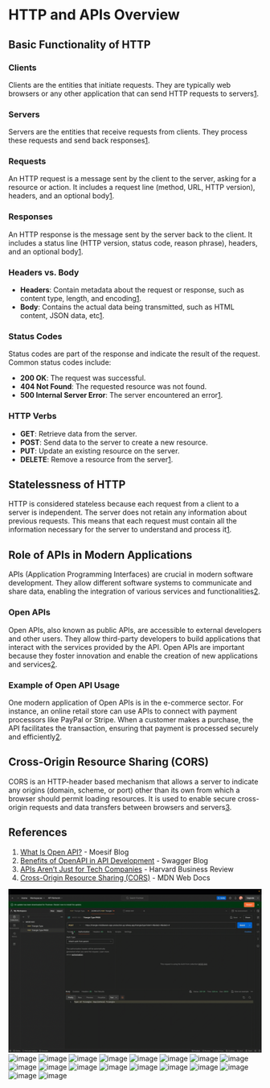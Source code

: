 # HTTP and APIs Overview

## Basic Functionality of HTTP

### Clients

Clients are the entities that initiate requests. They are typically web browsers or any other application that can send HTTP requests to servers[1](https://www.moesif.com/blog/technical/api-development/What-Is-Open-API/).

### Servers

Servers are the entities that receive requests from clients. They process these requests and send back responses[1](https://www.moesif.com/blog/technical/api-development/What-Is-Open-API/).

### Requests

An HTTP request is a message sent by the client to the server, asking for a resource or action. It includes a request line (method, URL, HTTP version), headers, and an optional body[1](https://www.moesif.com/blog/technical/api-development/What-Is-Open-API/).

### Responses

An HTTP response is the message sent by the server back to the client. It includes a status line (HTTP version, status code, reason phrase), headers, and an optional body[1](https://www.moesif.com/blog/technical/api-development/What-Is-Open-API/).

### Headers vs. Body

- **Headers**: Contain metadata about the request or response, such as content type, length, and encoding[1](https://www.moesif.com/blog/technical/api-development/What-Is-Open-API/).
- **Body**: Contains the actual data being transmitted, such as HTML content, JSON data, etc[1](https://www.moesif.com/blog/technical/api-development/What-Is-Open-API/).

### Status Codes

Status codes are part of the response and indicate the result of the request. Common status codes include:

- **200 OK**: The request was successful.
- **404 Not Found**: The requested resource was not found.
- **500 Internal Server Error**: The server encountered an error[1](https://www.moesif.com/blog/technical/api-development/What-Is-Open-API/).

### HTTP Verbs

- **GET**: Retrieve data from the server.
- **POST**: Send data to the server to create a new resource.
- **PUT**: Update an existing resource on the server.
- **DELETE**: Remove a resource from the server[1](https://www.moesif.com/blog/technical/api-development/What-Is-Open-API/).

## Statelessness of HTTP

HTTP is considered stateless because each request from a client to a server is independent. The server does not retain any information about previous requests. This means that each request must contain all the information necessary for the server to understand and process it[1](https://www.moesif.com/blog/technical/api-development/What-Is-Open-API/).

## Role of APIs in Modern Applications

APIs (Application Programming Interfaces) are crucial in modern software development. They allow different software systems to communicate and share data, enabling the integration of various services and functionalities[2](https://swagger.io/blog/api-strategy/benefits-of-openapi-api-development/).

### Open APIs

Open APIs, also known as public APIs, are accessible to external developers and other users. They allow third-party developers to build applications that interact with the services provided by the API. Open APIs are important because they foster innovation and enable the creation of new applications and services[2](https://swagger.io/blog/api-strategy/benefits-of-openapi-api-development/).

### Example of Open API Usage

One modern application of Open APIs is in the e-commerce sector. For instance, an online retail store can use APIs to connect with payment processors like PayPal or Stripe. When a customer makes a purchase, the API facilitates the transaction, ensuring that payment is processed securely and efficiently[2](https://swagger.io/blog/api-strategy/benefits-of-openapi-api-development/).

## Cross-Origin Resource Sharing (CORS)

CORS is an HTTP-header based mechanism that allows a server to indicate any origins (domain, scheme, or port) other than its own from which a browser should permit loading resources. It is used to enable secure cross-origin requests and data transfers between browsers and servers[3](https://hbr.org/2021/04/apis-arent-just-for-tech-companies).

## References

1. [What Is Open API?](https://www.moesif.com/blog/technical/api-development/What-Is-Open-API/) - Moesif Blog
2. [Benefits of OpenAPI in API Development](https://swagger.io/blog/api-strategy/benefits-of-openapi-api-development/) - Swagger Blog
3. [APIs Aren’t Just for Tech Companies](https://hbr.org/2021/04/apis-arent-just-for-tech-companies) - Harvard Business Review
4. [Cross-Origin Resource Sharing (CORS)](https://developer.mozilla.org/en-US/docs/Web/HTTP/Guides/CORS) - MDN Web Docs

![Postman Demo](img/Postman.Demo.gif)
![image](https://github.com/user-attachments/assets/9a5fc9b5-ac9d-49db-98df-11f0b5e16f9b)
![image](https://github.com/user-attachments/assets/5bfe0af0-bbec-49ba-b5ac-fa4b5691ccf8)
![image](https://github.com/user-attachments/assets/b8bc1248-3a5e-4d06-a901-f827b456a5c1)
![image](https://github.com/user-attachments/assets/d0d8f901-4f5b-47a6-a1d1-657a0640252a)
![image](https://github.com/user-attachments/assets/9bc82ff0-523f-4889-89b4-7242e731f437)
![image](https://github.com/user-attachments/assets/368cb7a3-9c32-4cb5-b7c9-fd0c8b87a3cc)
![image](https://github.com/user-attachments/assets/de0e0420-52f0-40e7-9549-a5803df7754e)
![image](https://github.com/user-attachments/assets/1b3dff62-b4f7-4e96-8253-32e26709d98b)
![image](https://github.com/user-attachments/assets/16f442c9-0153-42eb-a54b-2d26c0423a93)
![image](https://github.com/user-attachments/assets/1ffec6ec-1f26-49f8-9778-9edf1a5444b9)
![image](https://github.com/user-attachments/assets/49629ac6-36ec-43da-9dde-4503e9a6f3d4)
![image](https://github.com/user-attachments/assets/a7b0d293-ab57-43ed-9274-dec601365222)
![image](https://github.com/user-attachments/assets/53c7fc34-86e6-4d98-9b57-cc701e4f45d5)
![image](https://github.com/user-attachments/assets/299be00d-7030-4e71-bd17-f4579f10c552)
![image](https://github.com/user-attachments/assets/230f28af-13f0-46ad-8d08-0b4da9612ae2)
![image](https://github.com/user-attachments/assets/013e62a7-21a6-4d6b-bfdf-9b027b704d2f)
![image](https://github.com/user-attachments/assets/5f066731-552e-4d50-afe8-a43c2a176593)
![image](https://github.com/user-attachments/assets/c3fb868c-de71-47a6-80d2-7a337e26970d)






